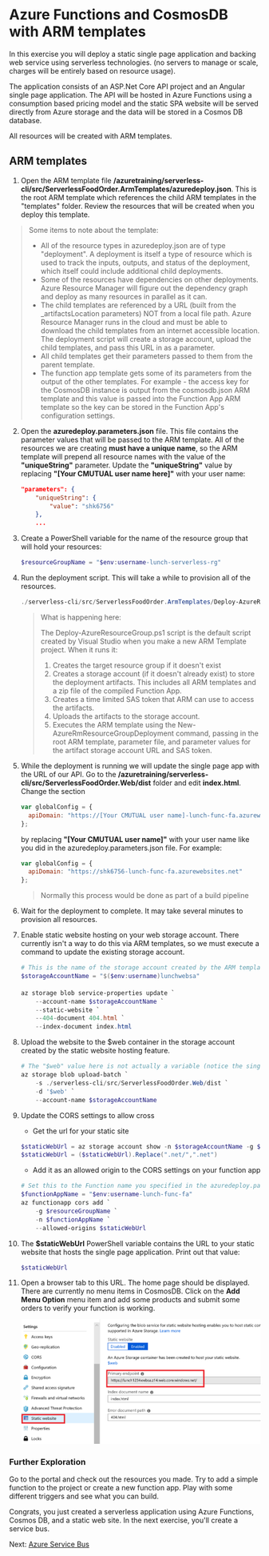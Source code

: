 # Azure Functions and CosmosDB with ARM templates

In this exercise you will deploy a static single page application and backing web service using serverless technologies. (no servers to manage or scale, charges will be entirely based on resource usage).

The application consists of an ASP.Net Core API project and an Angular single page application.  The API will be hosted in Azure Functions using a consumption based pricing model and the static SPA website will be served directly from Azure storage and the data will be stored in a Cosmos DB database.

All resources will be created with ARM templates.

## ARM templates

1. Open the ARM template file **/azuretraining/serverless-cli/src/ServerlessFoodOrder.ArmTemplates/azuredeploy.json**. This is the root ARM template which references the child ARM templates in the "templates" folder.  Review the resources that will be created when you deploy this template.

> Some items to note about the template:
>    - All of the resource types in azuredeploy.json are of type "deployment".  A deployment is itself a type of resource which is used to track the inputs, outputs, and status of the deployment, which itself could include additional child deployments.
>    - Some of the resources have dependencies on other deployments. Azure Resource Manager will figure out the dependency graph and deploy as many resources in parallel as it can.
>    - The child templates are referenced by a URL (built from the _artifactsLocation parameters) NOT from a local file path.  Azure Resource Manager runs in the cloud and must be able to download the child templates from an internet accessible location.  The deployment script will create a storage account, upload the child templates, and pass this URL in as a parameter.
>    - All child templates get their parameters passed to them from the parent template.
>    - The function app template gets some of its parameters from the output of the other templates. For example - the access key for the CosmosDB instance is output from the cosmosdb.json ARM template and this value is passed into the Function App ARM template so the key can be stored in the Function App's configuration settings.

2. Open the **azuredeploy.parameters.json** file.  This file contains the parameter values that will be passed to the ARM template.  All of the resources we are creating **must have a unique name**, so the ARM template will prepend all resource names with the value of the **"uniqueString"** parameter.  Update the **"uniqueString"** value by replacing **"[Your CMUTUAL user name here]"** with your user name:

    ```json
    "parameters": {
        "uniqueString": {
            "value": "shk6756"
        },
        ...
    ```

3. Create a PowerShell variable for the name of the resource group that will hold your resources:

    ```powershell
    $resourceGroupName = "$env:username-lunch-serverless-rg"
    ```

4. Run the deployment script. This will take a while to provision all of the resources.

    ```powershell
    ./serverless-cli/src/ServerlessFoodOrder.ArmTemplates/Deploy-AzureResourceGroup.ps1 -ResourceGroupName $resourceGroupName
    ```

    > What is happening here:
    >
    > The Deploy-AzureResourceGroup.ps1 script is the default script created by Visual Studio when you make a new ARM Template project.  When it runs it:
    >  1. Creates the target resource group if it doesn't exist
    >  2. Creates a storage account (if it doesn't already exist) to store the deployment artifacts. This includes all ARM templates and a zip file of the compiled Function App.
    >  3. Creates a time limited SAS token that ARM can use to access the artifacts.
    >  4. Uploads the artifacts to the storage account.
    >  5. Executes the ARM template using the New-AzureRmResourceGroupDeployment command, passing in the root ARM template, parameter file, and parameter values for the artifact storage account URL and SAS token.

7. While the deployment is running we will update the single page app with the URL of our API. Go to the **/azuretraining/serverless-cli/src/ServerlessFoodOrder.Web/dist** folder and edit **index.html**.
Change the section

    ```javascript
    var globalConfig = {
      apiDomain: "https://[Your CMUTUAL user name]-lunch-func-fa.azurewebsites.net"
    };
    ```

    by replacing **"[Your CMUTUAL user name]"** with your user name like you did in the azuredeploy.parameters.json file. For example: 

    ```javascript
    var globalConfig = {
      apiDomain: "https://shk6756-lunch-func-fa.azurewebsites.net"
    };
    ```
    
    > Normally this process would be done as part of a build pipeline

8. Wait for the deployment to complete. It may take several minutes to provision all resources.

9. Enable static website hosting on your web storage account.  There currently isn't a way to do this via ARM templates, so we must execute a command to update the existing storage account.

    ```powershell
    # This is the name of the storage account created by the ARM template that contains your static website
    $storageAccountName = "$($env:username)lunchwebsa"

    az storage blob service-properties update `
        --account-name $storageAccountName `
        --static-website `
        --404-document 404.html `
        --index-document index.html
    ```

10. Upload the website to the $web container in the storage account created by the static website hosting feature.

    ```powershell
    # The "$web" value here is not actually a variable (notice the single, not double, quotes). "$web" is the name of the storage container that Azure creates when you enable static site hosting
    az storage blob upload-batch `
        -s ./serverless-cli/src/ServerlessFoodOrder.Web/dist `
        -d '$web' `
        --account-name $storageAccountName
    ```

11. Update the CORS settings to allow cross
    * Get the url for your static site

    ```powershell
    $staticWebUrl = az storage account show -n $storageAccountName -g $resourceGroupName --query "primaryEndpoints.web" --output tsv
    $staticWebUrl = ($staticWebUrl).Replace(".net/",".net")
    ```
    * Add it as an allowed origin to the CORS settings on your function app
    ```powershell
    # Set this to the Function name you specified in the azuredeploy.parameters.json file.
    $functionAppName = "$env:username-lunch-func-fa"
    az functionapp cors add `
        -g $resourceGroupName `
        -n $functionAppName `
        --allowed-origins $staticWebUrl
    ```

12. The **$staticWebUrl** PowerShell variable contains the URL to your static website that hosts the single page application. Print out that value:

    ```powershell
    $staticWebUrl
    ```

13. Open a browser tab to this URL.  The home page should be displayed.  There are currently no menu items in CosmosDB.  Click on the **Add Menu Option** menu item and add some products and submit some orders to verify your function is working.

    ![Static Website URL](images/static-website-url.png)

### Further Exploration
Go to the portal and check out the resources you made. Try to add a simple function to the project or create a new function app. Play with some different triggers and see what you can build.

Congrats, you just created a serverless application using Azure Functions, Cosmos DB, and a static web site. In the next exercise, you'll create a service bus.

Next: [Azure Service Bus](07-messaging-service-bus.md)
